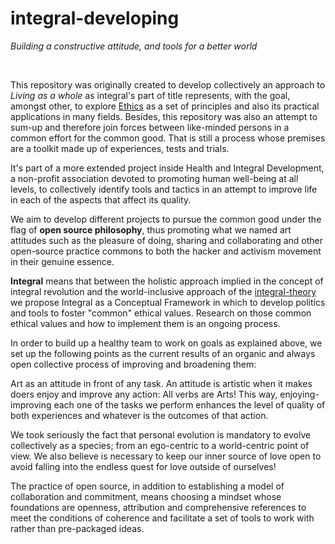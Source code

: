 # integral-developing
<i>Building a constructive attitude, and tools for a better world</i>

&nbsp;

This repository was originally created to develop collectively an approach to *Living as a whole* as integral's part of title represents, with the goal, amongst other, to explore  <a href="https://github.com/IntegralDevs/integral-developing/blob/master/ethics.md">Ethics</a> as a set of principles and also its practical applications in many fields. Besides, this repository was also an attempt to sum-up and therefore join forces between like-minded persons in a common effort for the common good. That is still a process whose premises are a toolkit made up of experiences, tests and trials.

It's part of a more extended project inside Health and Integral Development, a non-profit association devoted to promoting human well-being at all levels, to collectively identify tools and tactics in an attempt to improve life in each of the aspects that affect its quality.

We aim to develop different projects to pursue the common good under the flag of **open source philosophy**, thus promoting what we named art attitudes such as the pleasure of doing, sharing and collaborating and other open-source practice commons to both the hacker  and activism movement in their genuine essence. 

**Integral** means that between the holistic approach implied in the concept of integral revolution and the world-inclusive approach of the [integral-theory](https://en.wikipedia.org/wiki/Integral_theory_(Ken_Wilber)) we propose Integral as a Conceptual Framework in which to develop politics and tools to foster "common" ethical values.
Research on those common ethical values and how to implement them is an ongoing process.

In order to build up a healthy team to work on goals as explained above, we set up the following points as the current results of an organic and always open collective process of improving and broadening them:

Art as an attitude in front of any task. An attitude is artistic when it makes doers enjoy and improve any action: All verbs are Arts! This way, enjoying-improving each one of the tasks we perform enhances the level of quality of both experiences and whatever is the outcomes of that action.

We took seriously the fact that personal evolution is mandatory to evolve collectively as a species; from an ego-centric to a world-centric point of view. We also believe is necessary to keep our inner source of love open to avoid falling into the endless quest for love outside of ourselves!

The practice of open source, in addition to establishing a model of collaboration and commitment, means choosing a mindset whose foundations are openness, attribution and comprehensive references to meet the conditions of coherence and facilitate a set of tools to work with rather than pre-packaged ideas.
